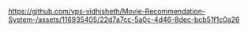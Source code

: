 

https://github.com/vps-vidhisheth/Movie-Recommendation-System-/assets/116935405/22d7a7cc-5a0c-4d46-8dec-bcb51f1c0a26


